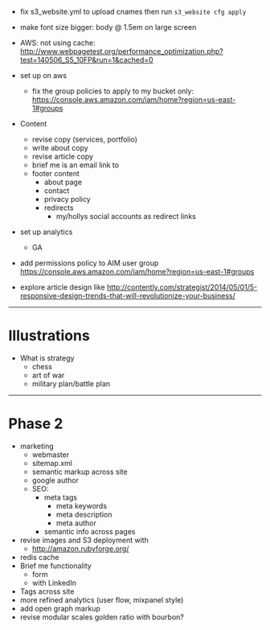 * fix s3_website.yml to upload cnames then run `s3_website cfg apply`

* make font size bigger: body @ 1.5em on large screen

* AWS: not using cache: http://www.webpagetest.org/performance_optimization.php?test=140506_S5_10FP&run=1&cached=0

* set up on aws
	- fix the group policies to apply to my bucket only: https://console.aws.amazon.com/iam/home?region=us-east-1#groups

* Content
  - revise copy (services, portfolio)
  - write about copy
  - revise article copy
  - brief me is an email link to
  - footer content
	  - about page
	  - contact
	  - privacy policy
	  - redirects
	  	- my/hollys social accounts as redirect links
* set up analytics
  - GA
* add permissions policy to AIM user group https://console.aws.amazon.com/iam/home?region=us-east-1#groups
* explore article design like http://contently.com/strategist/2014/05/01/5-responsive-design-trends-that-will-revolutionize-your-business/

***

# Illustrations

* What is strategy
	- chess
	- art of war
	- military plan/battle plan

***

# Phase 2

* marketing
	- webmaster
	- sitemap.xml
	- semantic markup across site
	- google author
	- SEO:
		* meta tags
			- meta keywords
			- meta description
			- meta author
		* semantic info across pages
* revise images and S3 deployment with
	- http://amazon.rubyforge.org/
* redis cache
* Brief me functionality
	- form
	- with LinkedIn
* Tags across site
* more refined analytics (user flow, mixpanel style)
* add open graph markup
* revise modular scales golden ratio with bourbon?
